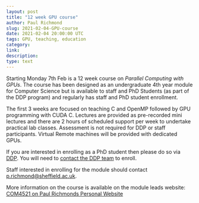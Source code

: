 ```yaml
---
layout: post
title: "12 week GPU course"
author: Paul Richmond
slug: 2021-02-04-GPU-course
date: 2021-02-04 20:00:00 UTC
tags: GPU, teaching, education
category:
link:
description:
type: text
---
```


Starting Monday 7th Feb is a 12 week course on *Parallel Computing with GPUs*. The course has been designed as an undergraduate 4th year module for Computer Science but is available to staff and PhD Students (as part of the DDP program) and regularly has staff and PhD student enrollment. 

The first 3 weeks are focused on teaching C and OpenMP followed by GPU programming with CUDA C. Lectures are provided as pre-recorded mini lectures and there are 2 hours of scheduled support per week to undertake practical lab classes. Assessment is not required for DDP or staff participants. Virtual Remote machines will be provided with dedicated GPUs.

If you are interested in enrolling as a PhD student then please do so via [DDP](https://www.sheffield.ac.uk/rs/ddpportal/reg). You will need to [contact the DDP team](https://www.sheffield.ac.uk/rs/ddpportal/enquiry) to enroll.

Staff interested in enrolling for the module should contact p.richmond@sheffield.ac.uk.

More information on the course is available on the module leads website: [COM4521 on Paul Richmonds Personal Website](https://paulrichmond.shef.ac.uk/teaching/COM4521/)
